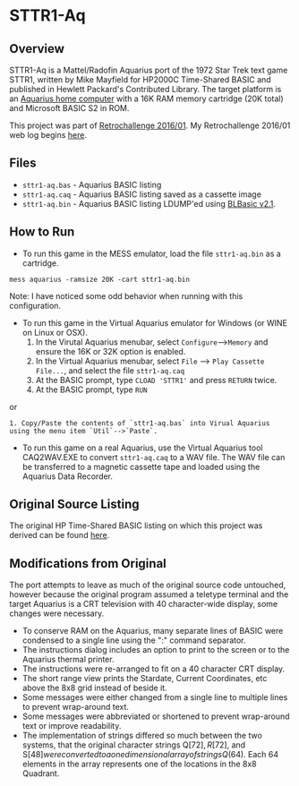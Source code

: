 STTR1-Aq
========
Overview
--------
STTR1-Aq is a Mattel/Radofin Aquarius port of the 1972 Star Trek text game STTR1, written by Mike Mayfield for HP2000C Time-Shared BASIC and published in Hewlett Packard's Contributed Library. The target platform is an [Aquarius home computer](https://en.wikipedia.org/wiki/Mattel_Aquarius) with a 16K RAM memory cartridge (20K total) and Microsoft BASIC S2 in ROM.

This project was part of [Retrochallenge 2016/01](http://www.wickensonline.co.uk/retrochallenge-2012sc/rc201601-entrants-list/). My Retrochallenge 2016/01 web log begins  [here](http://16kram.com/2015/12/02/retrochallenge-201601-prologue-2/).

Files
-----
 * `sttr1-aq.bas` - Aquarius BASIC listing
 * `sttr1-aq.caq` - Aquarius BASIC listing saved as a cassette image
 * `sttr1-aq.bin` - Aquarius BASIC listing LDUMP'ed using [BLBasic v2.1](http://atariage.com/forums/topic/232773-aquarius-blbasic-v20/?p=3139181).

How to Run
----------
  * To run this game in the MESS emulator, load the file `sttr1-aq.bin` as a cartridge.

  `mess aquarius -ramsize 20K -cart sttr1-aq.bin`

  Note:  I have noticed some odd behavior when running with this configuration.

  * To run this game in the Virtual Aquarius emulator for Windows (or WINE on Linux or OSX).
    1. In the Virutal Aquarius menubar, select `Configure`-->`Memory` and ensure the 16K or 32K option is enabled.
    2. In the Virtual Aquarius menubar, select `File` --> `Play Cassette File...`, and select the file `sttr1-aq.caq`
    3. At the BASIC prompt, type `CLOAD 'STTR1'` and press `RETURN` twice.
    4. At the BASIC prompt, type `RUN`

   or

    1. Copy/Paste the contents of `sttr1-aq.bas` into Virual Aquarius using the menu item `Util`-->`Paste`.

  * To run this game on a real Aquarius, use the Virtual Aquarius tool CAQ2WAV.EXE to convert `sttr1-aq.caq` to a WAV file. The WAV file can be transferred to a magnetic cassette tape and loaded using the Aquarius Data Recorder.

Original Source Listing
-----------------------
The original HP Time-Shared BASIC listing on which this project was derived can be found [here](http://web.archive.org/web/20150215080553/http://www.dunnington.u-net.com/public/startrek/STTR1).

Modifications from Original
---------------------------
The port attempts to leave as much of the original source code untouched, however because the original program assumed a teletype terminal and the target Aquarius is a CRT television with 40 character-wide display, some changes were necessary.

  * To conserve RAM on the Aquarius, many separate lines of BASIC were condensed to a single line using the ":" command separator.
  * The instructions dialog includes an option to print to the screen or to the Aquarius thermal printer.
  * The instructions were re-arranged to fit on a 40 character CRT display.
  * The short range view prints the Stardate, Current Coordinates, etc above the 8x8 grid instead of beside it.
  * Some messages were either changed from a single line to multiple lines to prevent wrap-around text.
  * Some messages were abbreviated or shortened to prevent wrap-around text or improve readability.
  * The implementation of strings differed so much between the two systems, that the original character strings Q$[72], R$[72], and S$[48] were converted to a one dimensional array of strings Q$(64). Each 64 elements in the array represents one of the locations in the 8x8 Quadrant.